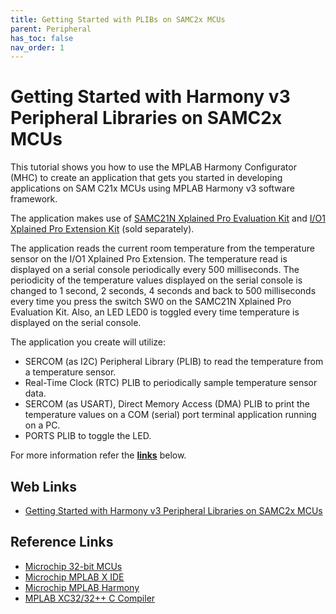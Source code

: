 ```yaml
---
title: Getting Started with PLIBs on SAMC2x MCUs
parent: Peripheral
has_toc: false
nav_order: 1
---
```


# Getting Started with Harmony v3 Peripheral Libraries on SAMC2x MCUs

This tutorial shows you how to use the MPLAB Harmony Configurator (MHC) to create an application that gets you started in developing applications on SAM C21x MCUs using MPLAB Harmony v3 software framework.

The application makes use of <a href="https://www.microchip.com/developmenttools/ProductDetails/atsamc21n-xpro" target="_blank">SAMC21N Xplained Pro Evaluation Kit</a> and <a href="https://www.microchip.com/Developmenttools/ProductDetails/ATIO1-XPRO" target="_blank">I/O1 Xplained Pro Extension Kit</a> (sold separately).

The application reads the current room temperature from the temperature sensor on the I/O1 Xplained Pro Extension. The temperature read is displayed on a serial console periodically every 500 milliseconds. The periodicity of the temperature values displayed on the serial console is changed to 1 second, 2 seconds, 4 seconds and back to 500 milliseconds every time you press the switch SW0 on the SAMC21N Xplained Pro Evaluation Kit. Also, an LED LED0 is toggled every time temperature is displayed on the serial console.

The application you create will utilize:

- SERCOM (as I2C) Peripheral Library (PLIB) to read the temperature from a temperature sensor.
- Real-Time Clock (RTC) PLIB to periodically sample temperature sensor data.
- SERCOM (as USART), Direct Memory Access (DMA) PLIB to print the temperature values on a COM (serial) port terminal application running on a PC.
- PORTS PLIB to toggle the LED.

For more information refer the **[links](#Web-Links)** below.

## <a id="Web-Links"> </a>
## Web Links

- <a href="https://microchipdeveloper.com/harmony3:samc21-getting-started-training-module" target="_blank">Getting Started with Harmony v3 Peripheral Libraries on SAMC2x MCUs</a>



## Reference Links
- <a href="https://www.microchip.com/design-centers/32-bit" target="_blank">Microchip 32-bit MCUs</a>
- <a href="https://www.microchip.com/mplab/mplab-x-ide" target="_blank">Microchip MPLAB X IDE</a>
- <a href="https://www.microchip.com/mplab/mplab-harmony" target="_blank">Microchip MPLAB Harmony</a>
- <a href="https://www.microchip.com/mplab/compilers" target="_blank">MPLAB XC32/32++ C Compiler</a>
